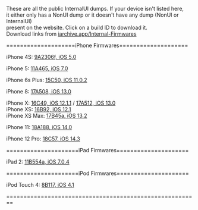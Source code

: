 These are all the public InternalUI dumps. If your device isn't listed here,\
it either only has a NonUI dump or it doesn't have any dump (NonUI or InternalUI)\
present on the website. Click on a build ID to download it.\
Download links from [iarchive.app/Internal-Firmwares](https://iarchive.app/Internal-Firmwares)

====================iPhone Firmwares====================

iPhone 4S: [9A2306f, iOS 5.0](https://iarchive.app/Download/9A2306f.zpaq)

iPhone 5: [11A465, iOS 7.0](https://iarchive.app/Download/11A465.dmg)

iPhone 6s Plus: [15C50, iOS 11.0.2](https://iarchive.app/Download/15C50.zpaq)

iPhone 8: [17A508, iOS 13.0](https://iarchive.app/Download/17A508.tar.gz)

iPhone X: [16C49, iOS 12.1.1](https://iarchive.app/Download/16C49.tar.gz) / [17A512, iOS 13.0](https://iarchive.app/Download/17A512.tar.gz)\
iPhone XS: [16B92, iOS 12.1](https://iarchive.app/Download/16B92.zpaq)\
iPhone XS Max: [17B45a, iOS 13.2](https://iarchive.app/Download/17B45a.zpa)

iPhone 11: [18A188, iOS 14.0](https://iarchive.app/Download/18A188.tar.gz)

iPhone 12 Pro: [18C57, iOS 14.3](https://iarchive.app/Download/18C57.tar.gz)

=====================iPad Firmwares=====================

iPad 2: [11B554a, iOS 7.0.4](https://iarchive.app/Download/11B554a.zip)

=====================iPod Firmwares=====================

iPod Touch 4: [8B117, iOS 4.1](https://iarchive.app/Download/8B117.zpaq)

========================================================
